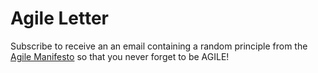 # Agile Letter

Subscribe to receive an an email containing a random principle from the [Agile Manifesto](http://agilemanifesto.org/) so that you never forget to be AGILE!
